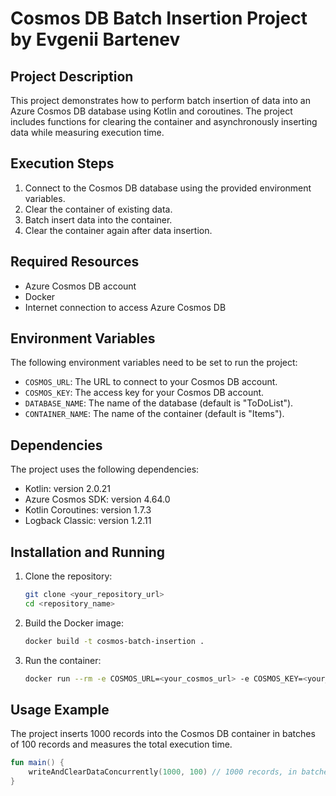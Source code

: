 # Cosmos DB Batch Insertion Project by Evgenii Bartenev

## Project Description

This project demonstrates how to perform batch insertion of data into an Azure Cosmos DB database using Kotlin and coroutines. The project includes functions for clearing the container and asynchronously inserting data while measuring execution time.

## Execution Steps

1. Connect to the Cosmos DB database using the provided environment variables.
2. Clear the container of existing data.
3. Batch insert data into the container.
4. Clear the container again after data insertion.

## Required Resources

- Azure Cosmos DB account
- Docker
- Internet connection to access Azure Cosmos DB

## Environment Variables

The following environment variables need to be set to run the project:

- `COSMOS_URL`: The URL to connect to your Cosmos DB account.
- `COSMOS_KEY`: The access key for your Cosmos DB account.
- `DATABASE_NAME`: The name of the database (default is "ToDoList").
- `CONTAINER_NAME`: The name of the container (default is "Items").

## Dependencies

The project uses the following dependencies:

- Kotlin: version 2.0.21
- Azure Cosmos SDK: version 4.64.0
- Kotlin Coroutines: version 1.7.3
- Logback Classic: version 1.2.11

## Installation and Running

1. Clone the repository:
    ```sh
    git clone <your_repository_url>
    cd <repository_name>
    ```

2. Build the Docker image:
    ```sh
    docker build -t cosmos-batch-insertion .
    ```

3. Run the container:
    ```sh
    docker run --rm -e COSMOS_URL=<your_cosmos_url> -e COSMOS_KEY=<your_cosmos_key> -e DATABASE_NAME=<database_name> -e CONTAINER_NAME=<container_name> cosmos-batch-insertion
    ```

## Usage Example

The project inserts 1000 records into the Cosmos DB container in batches of 100 records and measures the total execution time.

```kotlin
fun main() {
    writeAndClearDataConcurrently(1000, 100) // 1000 records, in batches of 100
}
